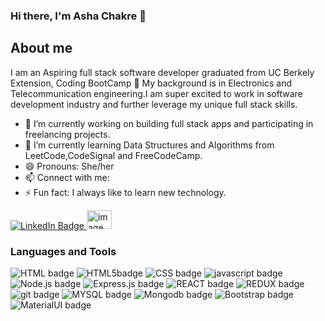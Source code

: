 ### Hi there, I'm Asha Chakre 👋
## About me
I am an Aspiring full stack software developer graduated from UC Berkely Extension, Coding BootCamp 🎉 
My background is in Electronics and Telecommunication engineering.I am super excited to work in software development industry and further leverage my unique full stack skills.

- 🎯  I’m currently working on building full stack apps and participating in freelancing projects.
- 🌱 I’m currently learning Data Structures and Algorithms from LeetCode,CodeSignal and FreeCodeCamp.
- 😄 Pronouns: She/her
- 📫 Connect with me:
- ⚡ Fun fact: I always like to learn new technology.
<p>
<a href="https://www.linkedin.com/in/ashachakre">
    <img src="https://img.shields.io/badge/LinkedIn-blue?style=for-the-badge&logo=linkedin&logoColor=white" alt="LinkedIn Badge"/>
  </a>
 <a href="mailto:chourpagar.asha@gmail.com" target="blank"><img src="https://techcommunity.microsoft.com/t5/image/serverpage/image-id/172206i70472167E79B9D0F/image-size/large?v=v2&px=999" alt="image of an envelope" height="30" width="40" /></a>
</p>
<h3>Languages and Tools</h3>
<p>
    <img src = "https://img.shields.io/badge/HTML-239120?style=for-the-badge&logo=html5&logoColor=white" alt="HTML badge"/>
    <img src = "https://img.shields.io/badge/HTML5-E34F26?style=for-the-badge&logo=html5&logoColor=white" alt="HTML5badge"/>
    <img src = "https://img.shields.io/badge/CSS-239120?style=for-the-badge&logo=CSS&logoColor=white" alt="CSS badge"/>
    <img src = "https://img.shields.io/badge/JavaScript-323330?style=for-the-badge&logo=javascript&logoColor=F7DF1E" alt="javascript badge"/>
    <img src = "https://img.shields.io/badge/Node.js-43853D?style=for-the-badge&logo=node.js&logoColor=white" alt="Node.js badge"/>
    <img src = "https://img.shields.io/badge/Express.js-404D59?style=for-the-badge" alt="Express.js badge"/>
    <img src = "https://img.shields.io/badge/React-20232A?style=for-the-badge&logo=react&logoColor=61DAFB" alt="REACT badge"/>
    <img src = "https://img.shields.io/badge/Redux-593D88?style=for-the-badge&logo=redux&logoColor=white" alt="REDUX badge"/>
     <img src = "https://img.shields.io/badge/GIT-E44C30?style=for-the-badge&logo=git&logoColor=white" alt="git badge"/>
     <img src = "https://img.shields.io/badge/MySQL-00000F?style=for-the-badge&logo=mysql&logoColor=white" alt="MYSQL badge"/>
     <img src = "https://img.shields.io/badge/MongoDB-4EA94B?style=for-the-badge&logo=mongodb&logoColor=white" alt="Mongodb badge"/>
     <img src = "https://img.shields.io/badge/Bootstrap-563D7C?style=for-the-badge&logo=bootstrap&logoColor=white" alt="Bootstrap badge"/>
     <img src = "https://img.shields.io/badge/Material--UI-0081CB?style=for-the-badge&logo=material-ui&logoColor=white" alt="MaterialUI badge"/>
  </p>

    

    

    


    


    
                
                
                
          




